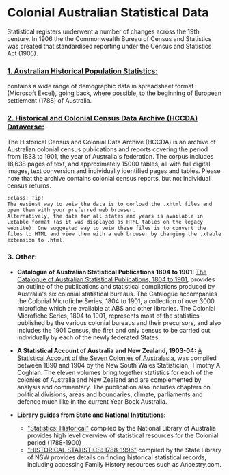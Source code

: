 # Colonial Australian Statistical Data
Statistical registers underwent a number of changes across the 19th century. In 1906 the the Commonwealth Bureau of Census and Statistics was created that standardised reporting under the Census and Statistics Act (1905). 


### [1. Australian Historical Population Statistics:](https://www.abs.gov.au/AUSSTATS/abs@.nsf/Lookup/3105.0.65.001Main+Features12014?OpenDocument)

contains a wide range of demographic data in spreadsheet format (Microsoft Excel), going back, where possible, to the beginning of European settlement (1788) of Australia.


### [2. Historical and Colonial Census Data Archive (HCCDA) Dataverse:](https://dataverse.ada.edu.au/dataset.xhtml?persistentId=doi:10.26193/MP6WRS)

The Historical Census and Colonial Data Archive (HCCDA) is an archive of Australian colonial census publications and reports covering the period from 1833 to 1901, the year of Australia's federation. The corpus includes 18,638 pages of text, and approximately 15000 tables, all with full digital images, text conversion and individually identified pages and tables. Please note that the archive contains colonial census reports, but not individual census returns.

`````{admonition} Using the HCCDA
:class: Tip!
The easiest way to veiw the data is to donload the .xhtml files and open them with your preferred web browser.
Alternatively, the data for all states and years is available in .xtable format (as it was displayed as HTML tables on the legacy website). One suggested way to veiw these files is to convert the files to HTML and view them with a web browser by changing the .xtable extension to .html. 
`````

### 3. Other:
- **Catalogue of Australian Statistical Publications 1804 to 1901:**
[The Catalogue of Australian Statistical Publications, 1804 to 1901](https://www.abs.gov.au/ausstats/abs@.nsf/mf/1115.0), provides an outline of the publications and statistical compilations produced by Australia's six colonial statistical bureaus. The Catalogue accompanies the Colonial Microfiche Series, 1804 to 1901, a collection of over 3000 microfiche which are available at ABS and other libraries. The Colonial Microfiche Series, 1804 to 1901, represents most of the statistics published by the various colonial bureaus and their precursors, and also includes the 1901 Census, the first and only census to be carried out individually by each of the newly federated States.

- **A Statistical Account of Australia and New Zealand, 1903-04:** 
[A Statistical Account of the Seven Colonies of Australasia](https://www.abs.gov.au/AUSSTATS/abs@.nsf/DetailsPage/1398.01903-04?OpenDocument), was compiled between 1890 and 1904 by the New South Wales Statistician, Timothy A. Coghlan. The eleven volumes bring together statistics for each of the colonies of Australia and New Zealand and are complemented by analysis and commentary. The publication also includes chapters on political divisions, areas and boundaries, climate, parliaments and defence much like in the current Year Book Australia.

- **Library guides from State and National Institutions:** 
    - ["Statistics: Historical"](https://www.nla.gov.au/research-guides/statistics/historical-statistics#) compiled by the National Library of Australia provides high level overview of statistical resources for the Colonial period (1788-1900)
    - ["HISTORICAL STATISTICS: 1788-1996"](https://guides.sl.nsw.gov.au/historical-statistics) compiled by the State Library of NSW provides details on finding historical statistical records, including accessing Family History resources such as Ancestry.com.
